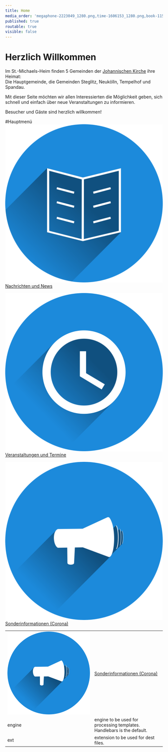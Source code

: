 ```yaml
---
title: Home
media_order: 'megaphone-2223049_1280.png,time-1606153_1280.png,book-1157658_1280.png'
published: true
routable: true
visible: false
---
```


# Herzlich Willkommen
Im St.-Michaels-Heim finden 5 Gemeinden der  [Johannischen Kirche](https://www.johannische-kirche.org) ihre Heimat:  
Die Hauptgemeinde, die Gemeinden Steglitz, Neukölln, Tempelhof und Spandau.

Mit dieser Seite möchten wir allen Interessierten die Möglichkeit geben, sich schnell und einfach über neue Veranstaltungen zu informieren.  

Besucher und Gäste sind herzlich willkommen!

#Hauptmenü
[![](book-1157658_1280.png?cropResize=100,100) Nachrichten und News](https://smh-gemeinden.de/news)

[![](time-1606153_1280.png?cropResize=100,100) Veranstaltungen und Termine](https://smh-gemeinden.de/veranstaltungen)

[![](megaphone-2223049_1280.png?cropResize=100,100)](https://smh-gemeinden.de/sonderinformation) [Sonderinformationen (Corona)](https://smh-gemeinden.de/sonderinformation)

|  |  |
| ------ | ----------- |
| [![](megaphone-2223049_1280.png?cropResize=100,100)](https://smh-gemeinden.de/sonderinformation)   |      [Sonderinformationen (Corona)](https://smh-gemeinden.de/sonderinformation) |
| engine | engine to be used for processing templates. Handlebars is the default. |
| ext    | extension to be used for dest files. |
